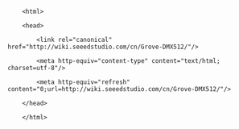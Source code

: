 <!DOCTYPE html>
        <html>
        <head>
            <link rel="canonical" href="http://wiki.seeedstudio.com/cn/Grove-DMX512/"/>
            <meta http-equiv="content-type" content="text/html; charset=utf-8"/>
            <meta http-equiv="refresh" content="0;url=http://wiki.seeedstudio.com/cn/Grove-DMX512/"/>
        </head>
        </html>